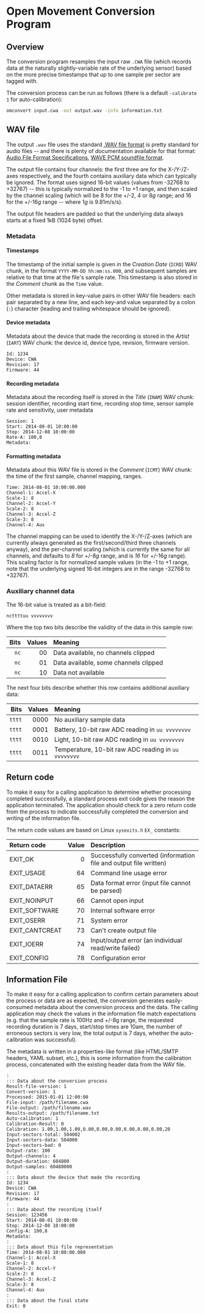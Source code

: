 # Open Movement Conversion Program

## Overview

The conversion program resamples the input raw `.CWA` file (which records data at the naturally slightly-variable rate of the underlying sensor) based on the more precise timestamps that up to one sample per sector are tagged with.

The conversion process can be run as follows (there is a default `-calibrate 1` for auto-calibration):

```bash
omconvert input.cwa -out output.wav -info information.txt
```


## WAV file

The output `.wav` file uses the standard [.WAV file format](https://en.wikipedia.org/wiki/WAV) is pretty standard for audio files -- and there is plenty of documentation available for that format: [Audio File Format Specifications](http://www-mmsp.ece.mcgill.ca/Documents/AudioFormats/WAVE/WAVE.html), [WAVE PCM soundfile format](http://soundfile.sapp.org/doc/WaveFormat/).

The output file contains four channels: the first three are for the X-/Y-/Z-axes respectively, and the fourth contains auxiliary data which can typically be ignored.  The format uses signed 16-bit values (values from -32768 to +32767) -- this is typically normalized to the -1 to +1 range, and then scaled by the channel scaling (which will be 8 for the +/-2, 4 or 8*g* range; and 16 for the +/-16*g* range -- where 1*g* is 9.81m/s/s).

The output file headers are padded so that the underlying data always starts at a fixed 1kB (1024 byte) offset.


### Metadata

#### Timestamps

The timestamp of the initial sample is given in the *Creation Date* (`ICRD`) WAV chunk, in the format `YYYY-MM-DD hh:mm:ss.000`, and subsequent samples are relative to that time at the file's sample rate. This timestamp is also stored in the *Comment* chunk as the `Time` value.

Other metadata is stored in key-value pairs in other WAV file headers: each pair separated by a new line, and each key-and value separated by a colon (`:`) character (leading and trailing whitespace should be ignored).


#### Device metadata

Metadata about the device that made the recording is stored in the *Artist* 
 (`IART`) WAV chunk: the device id, device type, revision, firmware version.

```
Id: 1234
Device: CWA
Revision: 17
Firmware: 44
```

#### Recording metadata

Metadata about the recording itself is stored in the *Title* (`INAM`) WAV chunk: session identifier, recording start time, recording stop time, sensor sample rate and sensitivity, user metadata

```
Session: 1
Start: 2014-08-01 10:00:00
Stop: 2014-12-08 10:00:00
Rate-A: 100,8
Metadata: 
```

#### Formatting metadata

Metadata about this WAV file is stored in the *Comment* (`ICMT`) WAV chunk: the time of the first sample, channel mapping, ranges.

```
Time: 2014-08-01 10:00:00.000
Channel-1: Accel-X
Scale-1: 8
Channel-2: Accel-Y
Scale-2: 8
Channel-3: Accel-Z
Scale-3: 8
Channel-4: Aux
```

The channel mapping can be used to identify the X-/Y-/Z-axes (which are currently always generated as the first/second/third three channels anyway), and the per-channel scaling (which is currently the same for all channels, and defaults to *8* for +/-8*g* range, and is *16* for +/-16*g* range).  This scaling factor is for normalized sample values (in the -1 to +1 range, note that the underlying signed 16-bit integers are in the range -32768 to +32767).




### Auxiliary channel data

The 16-bit value is treated as a bit-field:

  `ncttttuu vvvvvvvv`

Where the top two bits describe the validity of the data in this sample row:

|   Bits | Values | Meaning                                               |
| -----: | -----: | :---------------------------------------------------- |
|   `nc` |     00 | Data available, no channels clipped                   |
|   `nc` |     01 | Data available, some channels clipped                 |
|   `nc` |     10 | Data not available                                    |

The next four bits describe whether this row contains additional auxiliary data:

|   Bits | Values | Meaning |
| -----: | -----: | :---------------------------------------------------- |
| `tttt` |   0000 | No auxiliary sample data                              |
| `tttt` |   0001 | Battery, 10-bit raw ADC reading in `uu vvvvvvvv`      |
| `tttt` |   0010 | Light, 10-bit raw ADC reading in `uu vvvvvvvv`        |
| `tttt` |   0011 | Temperature, 10-bit raw ADC reading in `uu vvvvvvvv`  |


## Return code

To make it easy for a calling application to determine whether processing completed successfully, a standard process exit code gives the reason the application terminated.  The application should check for a zero return code from the process to indicate successfully completed the conversion and writing of the information file.

The return code values are based on Linux `sysexits.h` `EX_` constants:

| Return code   	| Value	| Description                                                        |
| :-------------- | ----: | :----------------------------------------------------------------- |
| EXIT_OK         |     0 | Successfully converted (information file and output file written)  |
| EXIT_USAGE      |    64 | Command line usage error                                           |
| EXIT_DATAERR    |    65 | Data format error (input file cannot be parsed)                    |
| EXIT_NOINPUT    |    66 | Cannot open input                                                  |
| EXIT_SOFTWARE   |    70 | Internal software error                                            |
| EXIT_OSERR      |    71 | System error                                                       |
| EXIT_CANTCREAT  |    73 | Can't create output file                                           |
| EXIT_IOERR      |    74 | Input/output error (an individual read/write failed)               |
| EXIT_CONFIG     |    78 | Configuration error                                                |


## Information File

To make it easy for a calling application to confirm certain parameters about the process or data are as expected, the conversion generates easily-consumed metadata about the conversion process and the data.  The calling application may check the values in the information file match expectations (e.g. that the sample rate is 100Hz and +/-8g range, the requested recording duration is 7 days, start/stop times are 10am, the number of erroneous sectors is very low, the total output is 7 days, whether the auto-calibration was successful).

The metadata is written in a properties-like format (like HTML/SMTP headers, YAML subset, etc.), this is some information from the calibration process, concatenated with the existing header data from the WAV file.

```
:
::: Data about the conversion process
Result-file-version: 1
Convert-version: 1
Processed: 2015-01-01 12:00:00
File-input: /path/filename.cwa
File-output: /path/filename.wav
Results-output: /path/filename.txt
Auto-calibration: 1
Calibration-Result: 0
Calibration: 1.00,1.00,1.00,0.00,0.00,0.00,0.00,0.00,0.00,20
Input-sectors-total: 504002
Input-sectors-data: 504000
Input-sectors-bad: 0
Output-rate: 100
Output-channels: 4
Output-duration: 604800
Output-samples: 60480000
:
::: Data about the device that made the recording
Id: 1234
Device: CWA
Revision: 17
Firmware: 44
:
::: Data about the recording itself
Session: 123456
Start: 2014-08-01 10:00:00
Stop: 2014-12-08 10:00:00
Config-A: 100,8
Metadata:
:
::: Data about this file representation
Time: 2014-08-01 10:00:00.000
Channel-1: Accel-X
Scale-1: 8
Channel-2: Accel-Y
Scale-2: 8
Channel-3: Accel-Z
Scale-3: 8
Channel-4: Aux 
:
::: Data about the final state
Exit: 0
```
